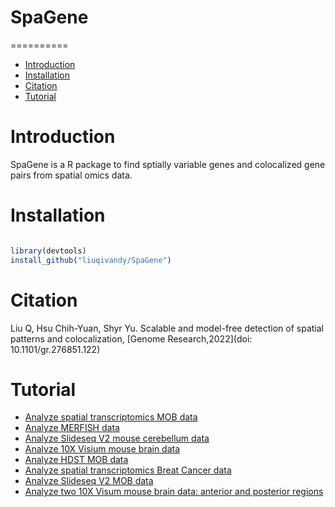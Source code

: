 # SpaGene
==========
* [Introduction](#introduction)
* [Installation](#installation)
* [Citation](#citation)
* [Tutorial](#tutorial)

<a name="introduction"/>

# Introduction

SpaGene is a R package to find sptially variable genes and colocalized gene pairs from spatial omics data.

<a name="installation"/>

# Installation

```R

library(devtools)
install_github("liuqivandy/SpaGene")
```


<a name="citation"/>

# Citation

 Liu Q, Hsu Chih-Yuan, Shyr Yu. Scalable and model-free detection of spatial patterns and colocalization, [Genome Research,2022](doi: 10.1101/gr.276851.122) 
 

<a name="tutoral"/>

# Tutorial
- [Analyze spatial transcriptomics MOB data](https://htmlpreview.github.io/?https://github.com/liuqivandy/SpaGene/blob/master/Tutorial/mob.html)
- [Analyze MERFISH data](https://htmlpreview.github.io/?https://github.com/liuqivandy/SpaGene/blob/master/Tutorial/MERFISH.html)
- [Analyze Slideseq V2 mouse cerebellum data](https://htmlpreview.github.io/?https://github.com/liuqivandy/SpaGene/blob/master/Tutorial/mc_slideseqv2.html)
- [Analyze 10X Visium mouse brain data](https://htmlpreview.github.io/?https://github.com/liuqivandy/SpaGene/blob/master/Tutorial/mbrain_10X.html)
- [Analyze HDST MOB data](https://htmlpreview.github.io/?https://github.com/liuqivandy/SpaGene/blob/master/Tutorial/HDST.html)
- [Analyze spatial transcriptomics Breat Cancer data](https://htmlpreview.github.io/?https://github.com/liuqivandy/SpaGene/blob/master/Tutorial/Breastcancer.html)
- [Analyze Slideseq V2 MOB data](https://htmlpreview.github.io/?https://github.com/liuqivandy/SpaGene/blob/master/Tutorial/mob_slideseqv2.html)
- [Analyze two 10X Visum mouse brain data: anterior and posterior regions](https://htmlpreview.github.io/?https://github.com/liuqivandy/SpaGene/blob/master/Tutorial/mb_anterior_posterior.html)
